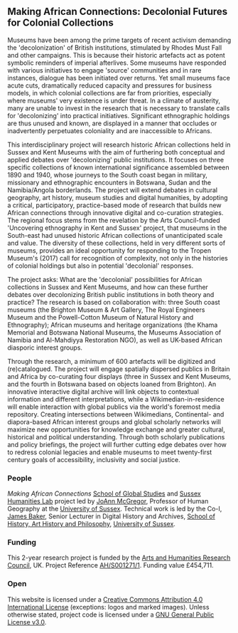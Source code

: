 ## Making African Connections: Decolonial Futures for Colonial Collections

Museums have been among the prime targets of recent activism demanding the 'decolonization' of British institutions, stimulated by Rhodes Must Fall and other campaigns. This is because their historic artefacts act as potent symbolic reminders of imperial afterlives. Some museums have responded with various initiatives to engage 'source' communities and in rare instances, dialogue has been initiated over returns. Yet small museums face acute cuts, dramatically reduced capacity and pressures for business models, in which colonial collections are far from priorities, especially where museums' very existence is under threat. In a climate of austerity, many are unable to invest in the research that is necessary to translate calls for 'decolonizing' into practical initiatives. Significant ethnographic holdings are thus unused and known, are displayed in a manner that occludes or inadvertently perpetuates coloniality and are inaccessible to Africans.

This interdisciplinary project will research historic African collections held in Sussex and Kent Museums with the aim of furthering both conceptual and applied debates over 'decolonizing' public institutions. It focuses on three specific collections of known international significance assembled between 1890 and 1940, whose journeys to the South coast began in military, missionary and ethnographic encounters in Botswana, Sudan and the Namibia/Angola borderlands. The project will extend debates in cultural geography, art history, museum studies and digital humanities, by adopting a critical, participatory, practice-based mode of research that builds new African connections through innovative digital and co-curation strategies. The regional focus stems from the revelation by the Arts Council-funded 'Uncovering ethnography in Kent and Sussex' project, that museums in the South-east had unused historic African collections of unanticipated scale and value. The diversity of these collections, held in very different sorts of museums, provides an ideal opportunity for responding to the Tropen Museum's (2017) call for recognition of complexity, not only in the histories of colonial holdings but also in potential 'decolonial' responses.

The project asks: What are the 'decolonial' possibilities for African collections in Sussex and Kent Museums, and how can these further debates over decolonizing British public institutions in both theory and practice? The research is based on collaboration with: three South coast museums (the Brighton Museum & Art Gallery, The Royal Engineers Museum and the Powell-Cotton Museum of Natural History and Ethnography); African museums and heritage organizations (the Khama Memorial and Botswana National Museums, the Museums Association of Namibia and Al-Mahdiyya Restoration NGO), as well as UK-based African diasporic interest groups.

Through the research, a minimum of 600 artefacts will be digitized and (re)catalogued. The project will engage spatially dispersed publics in Britain and Africa by co-curating four displays (three in Sussex and Kent Museums, and the fourth in Botswana based on objects loaned from Brighton). An innovative interactive digital archive will link objects to contextual information and different interpretations, while a Wikimedian-in-residence will enable interaction with global publics via the world's foremost media repository. Creating intersections between Wikimedians, Continental- and diapora-based African interest groups and global scholarly networks will maximize new opportunities for knowledge exchange and greater cultural, historical and political understanding. Through both scholarly publications and policy briefings, the project will further cutting edge debates over how to redress colonial legacies and enable museums to meet twenty-first century goals of accessibility, inclusivity and social justice. 

### People

*Making African Connections* [School of Global Studies](http://www.sussex.ac.uk/global/) and [Sussex Humanities Lab](http://www.sussex.ac.uk/shl/) project led by [JoAnn McGregor](http://www.sussex.ac.uk/profiles/135339), Professor of Human Geography at the [University of Sussex](http://www.sussex.ac.uk/). Technical work is led by the Co-I, [James Baker](http://www.sussex.ac.uk/profiles/371022), Senior Lecturer in Digital History and Archives, [School of History, Art History and Philosophy](http://www.sussex.ac.uk/hahp/), [University of Sussex](http://www.sussex.ac.uk/).

### Funding

This 2-year research project is funded by the [Arts and Humanities Research Council](https://ahrc.ukri.org/), UK. Project Reference [AH/S001271/1](https://gtr.ukri.org/projects?ref=AH%2FS001271%2F1). Funding value £454,711.

### Open

This website is licensed under a [Creative Commons Attribution 4.0 International License](https://creativecommons.org/licenses/by/4.0/) (exceptions: logos and marked images). Unless otherwise stated, project code is licensed under a [GNU General Public License v3.0](https://github.com/CuratorialVoice/code/blob/master/LICENSE).
